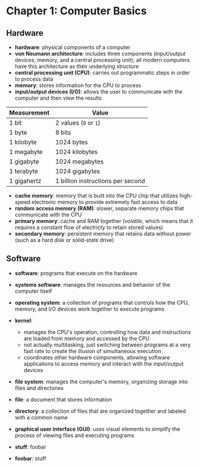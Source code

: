 # Chapter 1: Computer Basics

## Hardware

* **hardware**: physical components of a computer
* **von Neumann architecture**: includes three components (input/output devices, memory, and a central processing unit); all modern computers have this architecture as their underlying structure
* **central processing unit (CPU)**: carries out programmatic steps in order to process data
* **memory**: stores information for the CPU to process
* **input/output devices (I/O)**: allows the user to communicate with the computer and then view the results

Measurement    | Value
---------------|-------------------
1 bit          | 2 values (`0` or `1`)
1 byte         | 8 bits
1 kilobyte     | 1024 bytes
1 megabyte     | 1024 kilobytes
1 gigabyte     | 1024 megabytes
1 terabyte     | 1024 gigabytes
1 gigahertz    | 1 billion instructions per second


* **cache memory**: memory that is built into the CPU chip that utilizes high-speed electronic memory to provide extremely fast access to data
* **random access memory (RAM)**: slower, separate memory chips that communicate with the CPU
* **primary memory**: cache and RAM together (*volatile*, which means that it requires a constant flow of electricty to retain stored values)
* **secondary memory**: persistent memory that retains data without power (such as a hard disk or solid-state drive)


## Software

* **software**: programs that execute on the hardware
* **systems software**: manages the resources and behavior of the computer itself
* **operating system**: a collection of programs that controls how the CPU, memory, and I/O devices work together to execute programs
* **kernel**:
  * manages the CPU's operation, controlling how data and instructions are loaded from memory and accessed by the CPU
  * not actually multitasking, just switching between programs at a very fast rate to create the illusion of simultaneous execution
  * coordinates other hardware components, allowing software applications to access memory and interact with the input/output devices
* **file system**: manages the computer's memory, organizing storage into files and directories
* **file**: a document that stores information
* **directory**: a collection of files that are organized together and labeled with a common name
* **graphical user interface (GUI)**: uses visual elements to simplify the process of viewing files and executing programs


* **stuff**: foobar
* **foobar**: stuff

